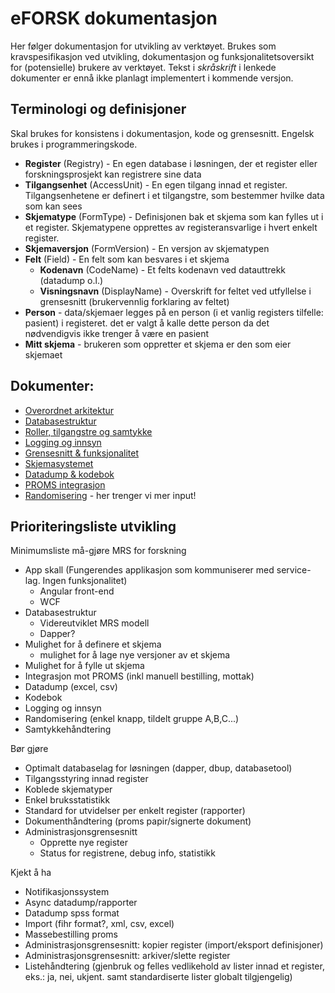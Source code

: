 # eFORSK dokumentasjon

Her følger dokumentasjon for utvikling av verktøyet. Brukes som kravspesifikasjon ved utvikling, dokumentasjon og funksjonalitetsoversikt for (potensielle) brukere av verktøyet. Tekst i *skråskrift* i lenkede dokumenter er ennå ikke planlagt implementert i kommende versjon.

## Terminologi og definisjoner

Skal brukes for konsistens i dokumentasjon, kode og grensesnitt. Engelsk brukes i programmeringskode.

* **Register** (Registry) - En egen database i løsningen, der et register eller forskningsprosjekt kan registrere sine data
* **Tilgangsenhet** (AccessUnit) - En egen tilgang innad et register. Tilgangsenhetene er definert i et tilgangstre, som bestemmer hvilke data som kan sees
* **Skjematype** (FormType) - Definisjonen bak et skjema som kan fylles ut i et register. Skjematypene opprettes av registeransvarlige i hvert enkelt register.
* **Skjemaversjon** (FormVersion) - En versjon av skjematypen
* **Felt** (Field) - En felt som kan besvares i et skjema
	* **Kodenavn** (CodeName) - Et felts kodenavn ved datauttrekk (datadump o.l.)
	* **Visningsnavn** (DisplayName) - Overskrift for feltet ved utfyllelse i grensesnitt (brukervennlig forklaring av feltet)
* **Person** - data/skjemaer legges på en person (i et vanlig registers tilfelle: pasient) i registeret. det er valgt å kalle dette person da det nødvendigvis ikke trenger å være en pasient
* **Mitt skjema** - brukeren som oppretter et skjema er den som eier skjemaet

## Dokumenter:
* [Overordnet arkitektur](https://github.com/HemitSystemutvikling/dokumentasjon-forskningsapp/blob/master/Overordnet%20arkitektur.md)
* [Databasestruktur](https://github.com/HemitSystemutvikling/dokumentasjon-forskningsapp/blob/master/Databasestruktur.md)
* [Roller, tilgangstre og samtykke](https://github.com/HemitSystemutvikling/dokumentasjon-forskningsapp/blob/master/Roller%20og%20tilgangstre.md)
* [Logging og innsyn](https://github.com/HemitSystemutvikling/dokumentasjon-forskningsapp/blob/master/Logging%20og%20innsyn.md)
* [Grensesnitt & funksjonalitet](https://github.com/HemitSystemutvikling/dokumentasjon-forskningsapp/blob/master/Grensesnitt.md)
* [Skjemasystemet](https://github.com/HemitSystemutvikling/dokumentasjon-forskningsapp/blob/master/Skjemasystemet.md)
* [Datadump & kodebok](https://github.com/HemitSystemutvikling/dokumentasjon-forskningsapp/blob/master/Datadump%20og%20kodebok.md)
* [PROMS integrasjon](https://github.com/HemitSystemutvikling/dokumentasjon-forskningsapp/blob/master/PROMS%20integrasjon.md)
* [Randomisering](https://github.com/HemitSystemutvikling/dokumentasjon-forskningsapp/blob/master/Randomisering.md) - her trenger vi mer input!

## Prioriteringsliste utvikling

Minimumsliste må-gjøre MRS for forskning
- App skall (Fungerendes applikasjon som kommuniserer med service-lag. Ingen funksjonalitet)
	- Angular front-end
	- WCF
- Databasestruktur
	- Videreutviklet MRS modell
	- Dapper?
- Mulighet for å definere et skjema
	- mulighet for å lage nye versjoner av et skjema
- Mulighet for å fylle ut skjema
- Integrasjon mot PROMS (inkl manuell bestilling,  mottak)
- Datadump (excel, csv)
- Kodebok
- Logging og innsyn
- Randomisering (enkel knapp, tildelt gruppe  A,B,C...)
- Samtykkehåndtering

Bør gjøre
- Optimalt databaselag for løsningen (dapper, dbup, databasetool)
- Tilgangsstyring innad register
- Koblede skjematyper
- Enkel bruksstatistikk
- Standard for utvidelser per enkelt register (rapporter)
- Dokumenthåndtering (proms papir/signerte dokument)
- Administrasjonsgrensesnitt 
	- Opprette nye register
	- Status for registrene, debug info, statistikk

Kjekt å ha
- Notifikasjonssystem
- Async datadump/rapporter
- Datadump spss format
- Import (fihr format?, xml, csv, excel)
- Massebestilling proms
- Administrasjonsgrensesnitt: kopier register (import/eksport definisjoner)
- Administrasjonsgrensesnitt: arkiver/slette register
- Listehåndtering (gjenbruk og felles vedlikehold av lister innad et register, eks.: ja, nei, ukjent. samt standardiserte lister globalt tilgjengelig)
